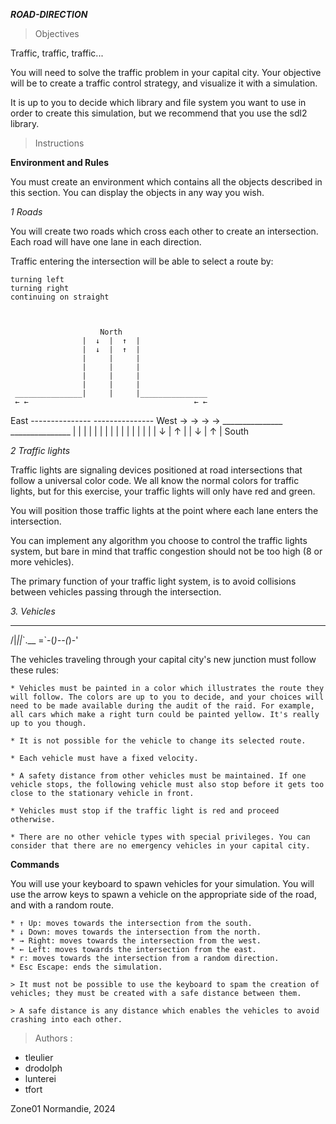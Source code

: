 ***ROAD-DIRECTION***

> Objectives

Traffic, traffic, traffic...

You will need to solve the traffic problem in your capital city. Your objective will be to create a traffic control strategy, and visualize it with a simulation.

It is up to you to decide which library and file system you want to use in order to create this simulation, but we recommend that you use the sdl2 library.

> Instructions

**Environment and Rules**

You must create an environment which contains all the objects described in this section. You can display the objects in any way you wish.

*1 Roads*

You will create two roads which cross each other to create an intersection. Each road will have one lane in each direction.

Traffic entering the intersection will be able to select a route by:


    turning left
    turning right
    continuing on straight
    
    

                        North
                    |  ↓  |  ↑  |
                    |  ↓  |  ↑  |
                    |     |     |
                    |     |     |
                    |     |     |
                    |     |     |
     _______________|     |     |_______________
     ← ←                                     ← ←
East ---------------             --------------- West
     → →                                     → →
     _______________             _______________
                    |     |     |
                    |     |     |
                    |     |     |
                    |     |     |
                    |     |     |
                    |  ↓  |  ↑  |
                    |  ↓  |  ↑  |
                        South


*2 Traffic lights*

Traffic lights are signaling devices positioned at road intersections that follow a universal color code. We all know the normal colors for traffic lights, but for this exercise, your traffic lights will only have red and green.

You will position those traffic lights at the point where each lane enters the intersection.

You can implement any algorithm you choose to control the traffic lights system, but bare in mind that traffic congestion should not be too high (8 or more vehicles).

The primary function of your traffic light system, is to avoid collisions between vehicles passing through the intersection.

*3. Vehicles*

  ______
 /|_||_\`.__
=`-(_)--(_)-'

The vehicles traveling through your capital city's new junction must follow these rules:

    * Vehicles must be painted in a color which illustrates the route they will follow. The colors are up to you to decide, and your choices will need to be made available during the audit of the raid. For example, all cars which make a right turn could be painted yellow. It's really up to you though.

    * It is not possible for the vehicle to change its selected route.

    * Each vehicle must have a fixed velocity.

    * A safety distance from other vehicles must be maintained. If one vehicle stops, the following vehicle must also stop before it gets too close to the stationary vehicle in front.

    * Vehicles must stop if the traffic light is red and proceed otherwise.

    * There are no other vehicle types with special privileges. You can consider that there are no emergency vehicles in your capital city.

**Commands**

You will use your keyboard to spawn vehicles for your simulation. You will use the arrow keys to spawn a vehicle on the appropriate side of the road, and with a random route.

    * ↑ Up: moves towards the intersection from the south.
    * ↓ Down: moves towards the intersection from the north.
    * → Right: moves towards the intersection from the west.
    * ← Left: moves towards the intersection from the east.
    * r: moves towards the intersection from a random direction.
    * Esc Escape: ends the simulation.

    > It must not be possible to use the keyboard to spam the creation of vehicles; they must be created with a safe distance between them.

    > A safe distance is any distance which enables the vehicles to avoid crashing into each other.

> Authors :
* tleulier
* drodolph
* lunterei
* tfort

Zone01 Normandie, 2024
